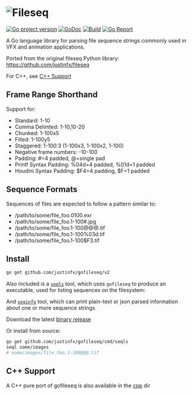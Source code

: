 ![Fileseq](https://raw.githubusercontent.com/justinfx/fileseq/master/docs/_static/fileseq_large.png "Fileseq")  
=======
[![Go project version](https://img.shields.io/github/release/justinfx/gofileseq.svg)](https://badge.fury.io/go/github.com%2Fjustinfx%2Fgofileseq) 
[![GoDoc](https://godoc.org/github.com/justinfx/gofileseq?status.svg)](https://godoc.org/github.com/justinfx/gofileseq)
[![Build](https://github.com/justinfx/gofileseq/workflows/Build%20and%20Deploy/badge.svg)](https://github.com/justinfx/gofileseq/actions?query=workflow%3A%22Build+and+Deploy%22)
[![Go Report](https://goreportcard.com/badge/github.com/justinfx/gofileseq)](https://goreportcard.com/report/github.com/justinfx/gofileseq)


A Go language library for parsing file sequence strings commonly
used in VFX and animation applications.

Ported from the original fileseq Python library:
https://github.com/justinfx/fileseq

For C++, see [C++ Support](#c-support)

Frame Range Shorthand
---------------------

Support for:

* Standard: 1-10
* Comma Delimted: 1-10,10-20
* Chunked: 1-100x5
* Filled: 1-100y5
* Staggered: 1-100:3 (1-100x3, 1-100x2, 1-100)
* Negative frame numbers: -10-100
* Padding: #=4 padded, @=single pad
* Printf Syntax Padding: %04d=4 padded, %01d=1 padded
* Houdini Syntax Padding: $F4=4 padding, $F=1 padded
	
Sequence Formats
----------------

Sequences of files are expected to follow a pattern similar to:

* /path/to/some/file_foo.0100.exr
* /path/to/some/file_foo.1-100#.jpg
* /path/to/some/file_foo.1-100@@@.tif
* /path/to/some/file_foo.1-100%03d.tif
* /path/to/some/file_foo.1-100$F3.tif

Install
-------

```bash
go get github.com/justinfx/gofileseq/v2
```

Also included is a [`seqls`](https://github.com/justinfx/gofileseq/tree/master/cmd/seqls) tool, which uses `gofileseq` to produce an executable, used for listing sequences on the filesystem:

And [`seqinfo`](https://github.com/justinfx/gofileseq/tree/master/cmd/seqinfo) tool, which can print plain-text or json parsed information about one or more sequence strings.

Download the latest [binary release](https://github.com/justinfx/gofileseq/releases/latest)

Or install from source:
```bash
go get github.com/justinfx/gofileseq/cmd/seqls
seql some/images
# some/images/file_foo.1-100@@@.tif
```

C++ Support
------------

A C++ pure port of gofileseq is also available in the [cpp](https://github.com/justinfx/gofileseq/tree/master/cpp) dir
